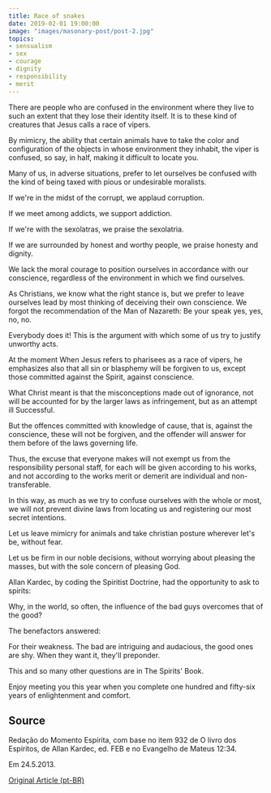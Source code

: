 ```yaml
---
title: Race of snakes
date: 2019-02-01 19:00:00
image: "images/masonary-post/post-2.jpg"
topics: 
- sensualism
- sex
- courage
- dignity
- responsibility
- merit
---
```


There are people who are confused in the environment where they live to such an extent that they lose their
identity itself. It is to these kind of creatures that Jesus calls a race of vipers.

By mimicry, the ability that certain animals have to take the color and
configuration of the objects in whose environment they inhabit, the viper is confused, so
say, in half, making it difficult to locate you.

Many of us, in adverse situations, prefer to let ourselves be confused with the
kind of being taxed with pious or undesirable moralists.

If we're in the midst of the corrupt, we applaud corruption.

If we meet among addicts, we support addiction.

If we're with the sexolatras, we praise the sexolatria.

If we are surrounded by honest and worthy people, we praise honesty and
dignity.

We lack the moral courage to position ourselves in accordance with our
conscience, regardless of the environment in which we find ourselves.

As Christians, we know what the right stance is, but we prefer to leave ourselves
lead by most thinking of deceiving their own conscience. We forgot the
recommendation of the Man of Nazareth: Be your speak yes, yes, no, no.

Everybody does it! This is the argument with which some of us try to justify
unworthy acts.

At the moment When Jesus refers to pharisees as a race of vipers, he emphasizes
also that all sin or blasphemy will be forgiven to us, except those committed
against the Spirit, against conscience.

What Christ meant is that the misconceptions made out of ignorance, not
will be accounted for by the larger laws as infringement, but as an attempt ill
Successful.

But the offences committed with knowledge of cause, that is, against the
conscience, these will not be forgiven, and the offender will answer for them before
of the laws governing life.

Thus, the excuse that everyone makes will not exempt us from the responsibility
personal staff, for each will be given according to his works, and not according to the works
merit or demerit are individual and non-transferable.

In this way, as much as we try to confuse ourselves with the whole or most,
we will not prevent divine laws from locating us and registering our most
secret intentions.

Let us leave mimicry for animals and take christian posture wherever
let's be, without fear.

Let us be firm in our noble decisions, without worrying about pleasing the
masses, but with the sole concern of pleasing God.

Allan Kardec, by coding the Spiritist Doctrine, had the opportunity to ask
to spirits:

Why, in the world, so often, the influence of the bad guys overcomes that of the good?

The benefactors answered:

For their weakness. The bad are intriguing and audacious, the good ones are shy.
When they want it, they'll preponder.

This and so many other questions are in The Spirits' Book.

Enjoy meeting you this year when you complete one hundred and fifty-six
years of enlightenment and comfort.


## Source
Redação do Momento Espírita, com base no item 932 de O livro
dos Espíritos, de Allan Kardec, ed. FEB e no Evangelho de Mateus
12:34.

Em 24.5.2013.

[Original Article (pt-BR)](http://momento.com.br/pt/ler_texto.php?id=540)

